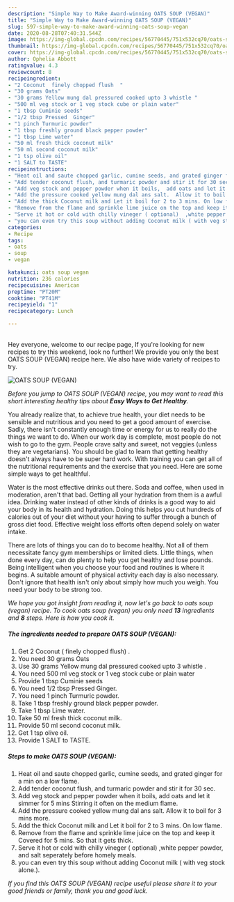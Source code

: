 ```yaml
---
description: "Simple Way to Make Award-winning OATS SOUP (VEGAN)"
title: "Simple Way to Make Award-winning OATS SOUP (VEGAN)"
slug: 597-simple-way-to-make-award-winning-oats-soup-vegan
date: 2020-08-28T07:40:31.544Z
image: https://img-global.cpcdn.com/recipes/56770445/751x532cq70/oats-soup-vegan-recipe-main-photo.jpg
thumbnail: https://img-global.cpcdn.com/recipes/56770445/751x532cq70/oats-soup-vegan-recipe-main-photo.jpg
cover: https://img-global.cpcdn.com/recipes/56770445/751x532cq70/oats-soup-vegan-recipe-main-photo.jpg
author: Ophelia Abbott
ratingvalue: 4.3
reviewcount: 8
recipeingredient:
- "2 Coconut  finely chopped flush  "
- "30 grams Oats"
- "30 grams Yellow mung dal pressured cooked upto 3 whistle "
- "500 ml veg stock or 1 veg stock cube or plain water"
- "1 tbsp Cuminie seeds"
- "1/2 tbsp Pressed  Ginger"
- "1 pinch Turmuric powder"
- "1 tbsp freshly ground black pepper powder"
- "1 tbsp Lime water"
- "50 ml fresh thick coconut milk"
- "50 ml second coconut milk"
- "1 tsp olive oil"
- "1 SALT to TASTE"
recipeinstructions:
- "Heat oil and saute chopped garlic, cumine seeds, and grated ginger for a min on a low flame."
- "Add tender coconut flush, and turmaric powder and stir it for 30 sec."
- "Add veg stock and pepper powder when it boils,  add oats and let it simmer for 5 mins Stirring it often on the medium flame."
- "Add the pressure cooked yellow mung dal ans salt.  Allow it to boil for 3 mins more."
- "Add the thick Coconut milk and Let it boil for 2 to 3 mins. On low flame."
- "Remove from the flame and sprinkle lime juice on the top and keep it Covered for 5 mins.  So that it gets thick."
- "Serve it hot or cold with chilly vineger ( optional)  ,white pepper powder, and salt seperately before homely meals."
- "you can even try this soup without adding Coconut milk ( with veg stock alone.)."
categories:
- Recipe
tags:
- oats
- soup
- vegan

katakunci: oats soup vegan 
nutrition: 236 calories
recipecuisine: American
preptime: "PT20M"
cooktime: "PT41M"
recipeyield: "1"
recipecategory: Lunch

---
```

<br>
Hey everyone, welcome to our recipe page, If you're looking for new recipes to try this weekend, look no further! We provide you only the best OATS SOUP (VEGAN) recipe here. We also have wide variety of recipes to try.
<br>


![OATS SOUP (VEGAN)](https://img-global.cpcdn.com/recipes/56770445/751x532cq70/oats-soup-vegan-recipe-main-photo.jpg)

<i>Before you jump to OATS SOUP (VEGAN) recipe, you may want to read this short interesting healthy tips about <strong>Easy Ways to Get Healthy</strong>.</i>

You already realize that, to achieve true health, your diet needs to be sensible and nutritious and you need to get a good amount of exercise. Sadly, there isn't constantly enough time or energy for us to really do the things we want to do. When our work day is complete, most people do not wish to go to the gym. People crave salty and sweet, not veggies (unless they are vegetarians). You should be glad to learn that getting healthy doesn't always have to be super hard work. With training you can get all of the nutritional requirements and the exercise that you need. Here are some simple ways to get healthful.

Water is the most effective drinks out there. Soda and coffee, when used in moderation, aren't that bad. Getting all your hydration from them is a awful idea. Drinking water instead of other kinds of drinks is a good way to aid your body in its health and hydration. Doing this helps you cut hundreds of calories out of your diet without your having to suffer through a bunch of gross diet food. Effective weight loss efforts often depend solely on water intake.

There are lots of things you can do to become healthy. Not all of them necessitate fancy gym memberships or limited diets. Little things, when done every day, can do plenty to help you get healthy and lose pounds. Being intelligent when you choose your food and routines is where it begins. A suitable amount of physical activity each day is also necessary. Don't ignore that health isn't only about simply how much you weigh. You need your body to be strong too. 


<i>We hope you got insight from reading it, now let's go back to oats soup (vegan) recipe. To cook oats soup (vegan) you only need <strong>13</strong> ingredients and <strong>8</strong> steps. Here is how you cook it.
</i>

##### The ingredients needed to prepare OATS SOUP (VEGAN):

1. Get 2 Coconut ( finely chopped flush)  .
1. You need 30 grams Oats
1. Use 30 grams Yellow mung dal pressured cooked upto 3 whistle .
1. You need 500 ml veg stock or 1 veg stock cube or plain water
1. Provide 1 tbsp Cuminie seeds
1. You need 1/2 tbsp Pressed  Ginger.
1. You need 1 pinch Turmuric powder.
1. Take 1 tbsp freshly ground black pepper powder.
1. Take 1 tbsp Lime water.
1. Take 50 ml fresh thick coconut milk.
1. Provide 50 ml second coconut milk.
1. Get 1 tsp olive oil.
1. Provide 1 SALT to TASTE.


##### Steps to make OATS SOUP (VEGAN):

1. Heat oil and saute chopped garlic, cumine seeds, and grated ginger for a min on a low flame.
1. Add tender coconut flush, and turmaric powder and stir it for 30 sec.
1. Add veg stock and pepper powder when it boils,  add oats and let it simmer for 5 mins Stirring it often on the medium flame.
1. Add the pressure cooked yellow mung dal ans salt.  Allow it to boil for 3 mins more.
1. Add the thick Coconut milk and Let it boil for 2 to 3 mins. On low flame.
1. Remove from the flame and sprinkle lime juice on the top and keep it Covered for 5 mins.  So that it gets thick.
1. Serve it hot or cold with chilly vineger ( optional)  ,white pepper powder, and salt seperately before homely meals.
1. you can even try this soup without adding Coconut milk ( with veg stock alone.).


<i>If you find this OATS SOUP (VEGAN) recipe useful please share it to your good friends or family, thank you and good luck.</i>
